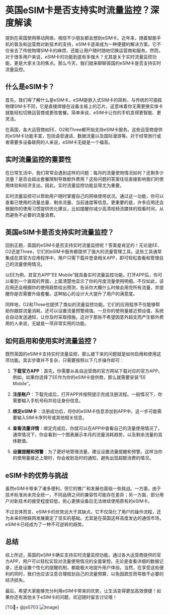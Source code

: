 # 英国eSIM卡是否支持实时流量监控？深度解读

提到在英国使用移动网络，相信不少朋友都会想到eSIM卡。近年来，随着智能手机的普及和运营商对新技术的支持，eSIM卡逐渐成为一种便捷的解决方案。它不仅省去了传统物理SIM卡的麻烦，还能让用户随时随地切换运营商和服务。然而，对于很多用户来说，eSIM卡的功能到底有多强大？尤其是关于实时流量监控功能，更是大家关注的焦点。那么今天，我们就来聊聊英国的eSIM卡是否支持实时流量监控。

## 什么是eSIM卡？

首先，我们得了解什么是eSIM卡。eSIM是嵌入式SIM卡的简称，与传统的可插拔物理SIM卡不同，它是直接焊接在设备主板上的芯片。这意味着你无需更换实体卡就能轻松切换运营商或更改套餐。简单来说，eSIM卡让你的手机变得更智能、更灵活。

在英国，各大运营商如EE、O2和Three都开始支持eSIM卡服务。这些运营商提供的eSIM卡功能丰富，包括语音通话、数据流量以及国际漫游等。对于经常旅行或者需要多设备联网的人来说，eSIM卡无疑是一个福音。

## 实时流量监控的重要性

在日常生活中，我们常常会遇到这样的问题：每月的流量使用情况如何？还剩多少流量？是否会超出套餐限制导致额外费用？这些问题的答案往往直接影响我们的使用体验和经济支出。因此，实时流量监控功能显得尤为重要。

实时流量监控可以帮助用户随时掌握自己的网络使用状况。通过这一功能，你可以查看已使用的流量总量、剩余流量、当前速度等信息。更重要的是，许多应用还会根据你的使用习惯提供优化建议，比如提醒你减少高清视频流媒体的观看时间，从而避免不必要的流量浪费。

## 英国eSIM卡是否支持实时流量监控？

回到正题，英国的eSIM卡是否支持实时流量监控呢？答案是肯定的！无论是EE、O2还是Three，它们的eSIM卡服务都提供了强大的流量管理工具。这些工具通常集成在其官方应用程序中，用户只需下载并登录相关APP，即可轻松查看和管理自己的流量使用情况。

以EE为例，其官方APP“EE Mobile”就具备实时流量监控功能。打开APP后，你可以看到一个直观的界面，上面清楚地显示了你的月度流量使用明细。不仅如此，该应用还会根据你的使用趋势给出预测，告诉你大概什么时候会用完所有流量，并提醒你是否需要升级套餐。这种贴心的设计大大提升了用户的满意度。

同样地，O2和Three也提供了类似的流量监控功能。它们的应用程序不仅能够帮助你跟踪流量消耗，还可以设置流量预警阈值。一旦你的使用量接近预设值，系统会自动发送通知，让你及时采取措施。这对于那些不希望因意外超支而产生额外费用的人来说，无疑是一项非常实用的功能。

## 如何启用和使用实时流量监控？

既然英国的eSIM卡支持实时流量监控，那么接下来的问题就是如何启用和使用这项功能。其实步骤并不复杂，只需要按照以下几步操作即可：

1. **下载官方APP**：首先，你需要从各自运营商的官方网站下载对应的官方APP。例如，如果你选择了EE作为你的eSIM卡提供商，那么就需要安装“EE Mobile”。

2. **注册账户**：下载完成后，打开APP并按照提示完成注册流程。一般情况下，你需要输入手机号码并验证身份信息。

3. **绑定eSIM卡**：注册成功后，将你的eSIM卡信息添加到APP中。这一步可能需要输入SIM卡序列号或其他相关信息。

4. **查看流量详情**：绑定完成后，你就可以在APP中查看自己的流量使用情况了。通常情况下，你会看到一个图表展示本月的流量消耗趋势，以及剩余流量的具体数值。

5. **设置提醒和预警**：为了更好地管理流量，建议设置流量提醒和预警。这样当你的使用量接近上限时，你会收到及时的通知，避免出现超额消费的情况。

## eSIM卡的优势与挑战

虽然eSIM卡带来了诸多便利，但它的推广和发展也面临一些挑战。一方面，由于技术标准尚未完全统一，不同品牌之间的兼容性可能存在差异；另一方面，部分用户对新技术的接受程度较低，担心更换设备后无法继续使用原有的eSIM卡。

不过总体而言，eSIM卡的优势远大于其缺点。它不仅简化了用户的操作流程，还为未来的物联网发展奠定了坚实的基础。尤其是在英国这样高度发达的通信市场，eSIM卡已经成为了一种不可逆转的趋势。

## 总结

综上所述，英国的eSIM卡确实支持实时流量监控功能。通过各大运营商提供的官方APP，用户可以轻松实现对流量使用情况的全面掌控。无论是查看详细的数据记录，还是设置个性化的提醒机制，都能极大地提升用户体验。当然，在享受这些便利的同时，我们也应该注意合理规划自己的流量预算，以免因疏忽而导致不必要的经济损失。

最后，希望大家能够充分利用eSIM卡带来的优势，让生活变得更加高效便捷！如果你还有其他关于eSIM卡的问题，欢迎随时留言讨论哦！

[TG💪+ @jx0703 ![Image](https://github.com/user-attachments/assets/dbca1d08-cadb-493c-b0ec-ad6f7a83f270)]